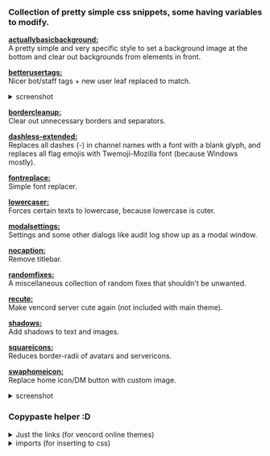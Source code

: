 ### Collection of pretty simple css snippets, some having variables to modify.

**[actuallybasicbackground:](actuallybasicbackground.theme.css)**  
A pretty simple and very specific style to set a background image at the bottom and clear out backgrounds from elements in front.

**[betterusertags:](betterusertags.theme.css)**  
Nicer bot/staff tags + new user leaf replaced to match.
<details> <summary>screenshot</summary>
<img src="https://github.com/nvhhr/discordcss/assets/34724502/d0573ef8-8ed3-43cf-955b-7d5aa4bfa715">
</details>

**[bordercleanup:](bordercleanup.theme.css)**  
Clear out unnecessary borders and separators.

**[dashless-extended:](dashless-extended.theme.css)**  
Replaces all dashes (-) in channel names with a font with a blank glyph, and replaces all flag emojis with Twemoji-Mozilla font (because Windows mostly).

**[fontreplace:](fontreplace.theme.css)**  
Simple font replacer.

**[lowercaser:](lowercaser.theme.css)**  
Forces certain texts to lowercase, because lowercase is cuter.

**[modalsettings:](modalsettings.theme.css)**  
Settings and some other dialogs like audit log show up as a modal window.

**[nocaption:](nocaption.theme.css)**  
Remove titlebar.

**[randomfixes:](randomfixes.theme.css)**  
A miscellaneous collection of random fixes that shouldn't be unwanted.

**[recute:](recute.theme.css)**  
Make vencord server cute again (not included with main theme).

**[shadows:](shadows.theme.css)**  
Add shadows to text and images.

**[squareicons:](squareicons.theme.css)**  
Reduces border-radii of avatars and servericons.

**[swaphomeicon:](swaphomeicon.theme.css)**  
Replace home icon/DM button with custom image.
<details> <summary>screenshot</summary>
<img src="https://github.com/nvhhr/discordcss/assets/34724502/95f6fa66-ab6b-40ed-b368-bd09970be277">
</details>


### Copypaste helper :D
<details>
<summary>Just the links (for vencord online themes)</summary>

```
https://raw.githubusercontent.com/nvhhr/discordcss/main/snippets/actuallybasicbackground.theme.css
https://raw.githubusercontent.com/nvhhr/discordcss/main/snippets/betterusertags.theme.css
https://raw.githubusercontent.com/nvhhr/discordcss/main/snippets/bordercleanup.theme.css
https://raw.githubusercontent.com/nvhhr/discordcss/main/snippets/dashless-extended.theme.css
https://raw.githubusercontent.com/nvhhr/discordcss/main/snippets/fontreplace.theme.css
https://raw.githubusercontent.com/nvhhr/discordcss/main/snippets/lowercaser.theme.css
https://raw.githubusercontent.com/nvhhr/discordcss/main/snippets/modalsettings.theme.css
https://raw.githubusercontent.com/nvhhr/discordcss/main/snippets/nocaption.theme.css
https://raw.githubusercontent.com/nvhhr/discordcss/main/snippets/randomfixes.theme.css
https://raw.githubusercontent.com/nvhhr/discordcss/main/snippets/recute.theme.css
https://raw.githubusercontent.com/nvhhr/discordcss/main/snippets/shadows.theme.css
https://raw.githubusercontent.com/nvhhr/discordcss/main/snippets/squareicons.theme.css
https://raw.githubusercontent.com/nvhhr/discordcss/main/snippets/swaphomeicon.theme.css
```
</details>

<details>
<summary>imports (for inserting to css)</summary>

```css
@import url("https://raw.githubusercontent.com/nvhhr/discordcss/main/snippets/actuallybasicbackground.theme.css");
@import url("https://raw.githubusercontent.com/nvhhr/discordcss/main/snippets/betterusertags.theme.css");
@import url("https://raw.githubusercontent.com/nvhhr/discordcss/main/snippets/bordercleanup.theme.css");
@import url("https://raw.githubusercontent.com/nvhhr/discordcss/main/snippets/dashless-extended.theme.css");
@import url("https://raw.githubusercontent.com/nvhhr/discordcss/main/snippets/fontreplace.theme.css");
@import url("https://raw.githubusercontent.com/nvhhr/discordcss/main/snippets/lowercaser.theme.css");
@import url("https://raw.githubusercontent.com/nvhhr/discordcss/main/snippets/modalsettings.theme.css");
@import url("https://raw.githubusercontent.com/nvhhr/discordcss/main/snippets/nocaption.theme.css");
@import url("https://raw.githubusercontent.com/nvhhr/discordcss/main/snippets/randomfixes.theme.css");
@import url("https://raw.githubusercontent.com/nvhhr/discordcss/main/snippets/recute.theme.css");
@import url("https://raw.githubusercontent.com/nvhhr/discordcss/main/snippets/shadows.theme.css");
@import url("https://raw.githubusercontent.com/nvhhr/discordcss/main/snippets/squareicons.theme.css");
@import url("https://raw.githubusercontent.com/nvhhr/discordcss/main/snippets/swaphomeicon.theme.css");
```
</details>


